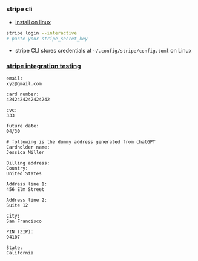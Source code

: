 
### stripe cli

- [install on linux](https://docs.stripe.com/stripe-cli?install-method=linux)

```bash
stripe login --interactive
# paste your stripe_secret_key
```

- stripe CLI stores credentials at `~/.config/stripe/config.toml` on Linux

### [stripe integration testing](https://docs.stripe.com/testing#cards)

```text
email:
xyz@gmail.com

card number:
4242424242424242

cvc:
333

future date:
04/30

# following is the dummy address generated from chatGPT
Cardholder name:
Jessica Miller

Billing address:
Country: 
United States

Address line 1: 
456 Elm Street

Address line 2: 
Suite 12

City: 
San Francisco

PIN (ZIP): 
94107

State: 
California
```

